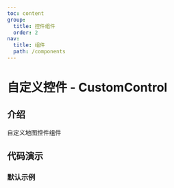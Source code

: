 ```yaml
---
toc: content
group:
  title: 控件组件
  order: 2
nav:
  title: 组件
  path: /components
---
```


# 自定义控件 - CustomControl

## 介绍

自定义地图控件组件

## 代码演示

### 默认示例

<code src="./demos/default.tsx" defaultShowCode></code>

<API></API>
